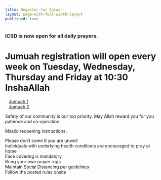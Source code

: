 ```yaml
---
title: Register for Salaah
layout: page-with-full-width-layout
published: true
---
```


### ICSD is now open for all daily prayers.

<div class="row pt-10 pb-2" >
  <div class="col-12">
      <h1>Jumuah registration will open every week on Tuesday, Wednesday, Thursday and Friday at 10:30 InshaAllah</h1>
  </div>
   
 <div class="col-6 pb-3">
       <a class="btn btn-sm btn-warning" href="https://www.eventbrite.com/e/206020200967/" style="width: 100%;padding:12px;" target="_blank">Jumuah 1</a>
   </div>
   <div class="col-6 pb-3">
       <a class="btn btn-sm btn-warning" href="https://www.eventbrite.com/e/8585182541/" style="width: 100%;padding:12px;" target="_blank">Jumuah 2</a>
   </div>    
</div>

Safety of our community is our top priority. May Allah reward you for you patience and co-operation.

Masjid reopening instructions:

Please don’t come if you are unwell  
Individuals with underlying health conditions are encouraged to pray at home  
Face covering is mandatory  
Bring your own prayer rugs  
Maintain Social Distancing per guidelines  
Follow the posted rules onsite
